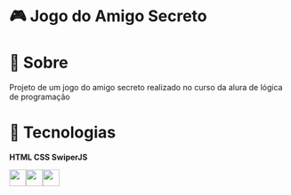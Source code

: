 # 🎮 Jogo do Amigo Secreto

# 🔖 Sobre
Projeto de um jogo do amigo secreto realizado no curso da alura de lógica de programação

# 🚀 Tecnologias
<p><b>HTML CSS SwiperJS</b></p>
<p><img src="https://cdn.jsdelivr.net/gh/devicons/devicon@latest/icons/html5/html5-original.svg" width="30" height="30"/><img src="https://cdn.jsdelivr.net/gh/devicons/devicon@latest/icons/css3/css3-original.svg" width="30" height="30"/><img src="https://cdn.jsdelivr.net/gh/devicons/devicon@latest/icons/javascript/javascript-original.svg" width="30" height="30"/></p>
